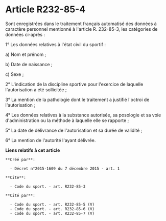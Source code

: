 # Article R232-85-4

Sont enregistrées dans le traitement français automatisé des données à caractère personnel mentionné à l'article R. 232-85-3,
les catégories de données ci-après : 

1° Les données relatives à l'état civil du sportif : 

a) Nom et prénom ; 

b) Date de naissance ; 

c) Sexe ; 

2° L'indication de la discipline sportive pour l'exercice de laquelle l'autorisation a été sollicitée ; 

3° La mention de la pathologie dont le traitement a justifié l'octroi de l'autorisation ; 

4° Les données relatives à la substance autorisée, sa posologie et sa voie d'administration ou la méthode à laquelle elle se
rapporte ; 

5° La date de délivrance de l'autorisation et sa durée de validité ; 

6° La mention de l'autorité l'ayant délivrée.

**Liens relatifs à cet article**

	**Créé par**:

	  - Décret n°2015-1609 du 7 décembre 2015 - art. 1

	**Cite**:

	  - Code du sport. - art. R232-85-3

	**Cité par**:

	  - Code du sport. - art. R232-85-5 (V)
	  - Code du sport. - art. R232-85-6 (V)
	  - Code du sport. - art. R232-85-7 (V)
